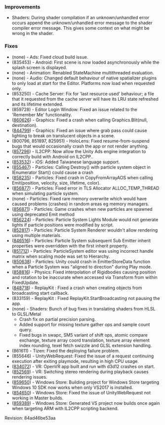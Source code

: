 ### Improvements

*   Shaders: During shader compilation if an unknown/unhandled error occurs append the unknown/unhandled error message to the shader compiler error message. This gives some context on what might be wrong in the shader.

### Fixes

*   (none) - Ads: Fixed cloud build issue.
*   (835453) - Android: First scene is now loaded asynchronously while the splash screen is displayed.
*   (none) - Animation: Renabled StateMachine multithreaded evaluation.
*   (none) - Audio: Changed default behaviour of native spatializer plugins to only load at start for the Editor. Platforms now load when requested only.
*   (853250) - Cache Server: Fix for 'last resource used' behaviour; a file that it requested from the cache server will have its LRU state refreshed and its lifetime extended.
*   (859728) - Editor Login Window: Fixed an issue related to the 'Remember Me' functionality.
*   ([860626](https://issuetracker.unity3d.com/product/unity/issues/guid/860626/)) - Graphics: Fixed a crash when calling Graphics.Blit(null, destination).
*   ([844799](https://issuetracker.unity3d.com/product/unity/issues/guid/844799/)) - Graphics: Fixed an issue where grab pass could cause lighting to break on translucent objects in a scene.
*   (800796, 851897, 825951) - HoloLens: Fixed resume-from-suspend bugs that would occasionally crash the app or not render anything.
*   ([857296](https://issuetracker.unity3d.com/product/unity/issues/guid/857296/)) - IL2CPP: Now allow the Unity Ads engine integration to correctly build with Android on IL2CPP..
*   ([853532](https://issuetracker.unity3d.com/product/unity/issues/guid/853532/)) - iOS: Added Taiwanese language support.
*   ([855467](https://issuetracker.unity3d.com/product/unity/issues/guid/855467/)) - Particles: Calling Destroy() with particle system object in IEnumerator Start() could cause a crash
*   ([858235](https://issuetracker.unity3d.com/product/unity/issues/guid/858235/)) - Particles: Fixed crash in CopyFromArrayAOS when calling Emit(position, velocity, size, lifetime, color).
*   ([856877](https://issuetracker.unity3d.com/product/unity/issues/guid/856877/)) - Particles: Fixed error in TLS Allocator ALLOC\_TEMP\_THREAD when simulating particle system.
*   (none) - Particles: Fixed rare memory overwrite which would have caused problems (crashes) in random areas eg memory managers.
*   ([856871](https://issuetracker.unity3d.com/product/unity/issues/guid/856871/)) - Particles: Game crashes when new particles are spawned using deprecated Emit method
*   ([856224](https://issuetracker.unity3d.com/product/unity/issues/guid/856224/)) - Particles: Particle System Lights Module would not generate lights if particle positions were modified by script.
*   ([852817](https://issuetracker.unity3d.com/product/unity/issues/guid/852817/)) - Particles: Particle System Renderer wouldn't allow rendering using multiple materials.
*   ([846516](https://issuetracker.unity3d.com/product/unity/issues/guid/846516/)) - Particles: Particle System subsequent Sub Emitter inherit properties were overridden with the first inherit property.
*   ([851712](https://issuetracker.unity3d.com/product/unity/issues/guid/851712/)) - Particles: ParticleSystem editor was using incorrect handle matrix when scaling mode was set to Hierarchy.
*   ([850638](https://issuetracker.unity3d.com/product/unity/issues/guid/850638/)) - Particles: Unity could crash in EmitterStoreData function when a Particle System was "aligned to direction" during Play mode.
*   ([858816](https://issuetracker.unity3d.com/product/unity/issues/guid/858816/)) - Physics: Fixed interpolation of Rigidbodies causing position and rotation to be inaccurate when accessed via Transform from within FixedUpdate.
*   ([848718](https://issuetracker.unity3d.com/product/unity/issues/guid/848718/)) - ReplayKit : Fixed a crash when creating objects from broadcasting start callback.
*   (833159) - ReplayKit : Fixed ReplayKit.StartBroadcasting not pausing the app.
*   (none) - Shaders: Bunch of bug fixes in translating shaders from HLSL to GLSL/Metal
    *   Crash fix on partial precision parsing.
    *   Added support for missing texture gather ops and sample count query.
    *   Fixed bugs in swapc, SM5 variant of shift ops, atomic compare exchange, texture array coord translation, texture array element index rounding, texel fetch swizzle and GLSL extension handling.
*   (861611) - Tizen: Fixed the deploying failure problem.
*   (855646) - UnityWebRequest: Fixed the issue of a request continuing execution after exiting playmode, resulting in high CPU usage.
*   ([834072](https://issuetracker.unity3d.com/product/unity/issues/guid/834072/)) - VR: OpenVR app built and run with d3d12 crashes on start.
*   ([852569](https://issuetracker.unity3d.com/product/unity/issues/guid/852569/)) - VR: Switching stereo rendering during playback causes rendering issues.
*   ([859650](https://issuetracker.unity3d.com/product/unity/issues/guid/859650/)) - Windows Store: Building project for Windows Store targeting Windows 10 SDK now works when only VS2017 is installed.
*   ([854650](https://issuetracker.unity3d.com/product/unity/issues/guid/854650/)) - Windows Store: Fixed the issue of UnityWebRequest not working in Master builds.
*   ([859389](https://issuetracker.unity3d.com/product/unity/issues/guid/859389/)) - Windows Store: Generated VS project now builds once again when targeting ARM with IL2CPP scripting backend.

Revision: 84ad46be53aa